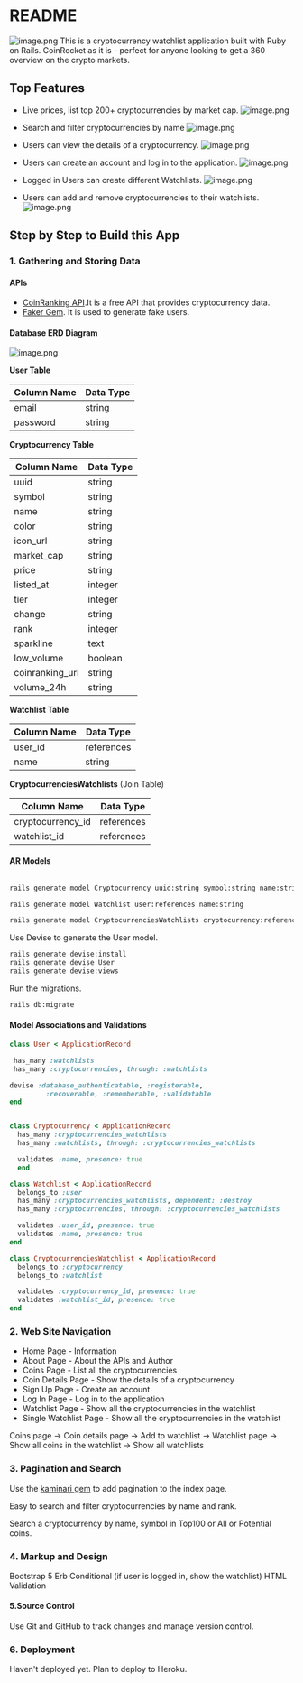 # README

![image.png](https://s2.loli.net/2023/07/08/qJ7ESQBdliIXDw3.png)
This is a cryptocurrency watchlist application built with Ruby on Rails.
CoinRocket as it is - perfect for anyone looking to get a 360 overview on the crypto markets.

## Top Features

- Live prices, list top 200+ cryptocurrencies by market cap.
  ![image.png](https://s2.loli.net/2023/07/08/sUYgWLEvpraicAt.png)

- Search and filter cryptocurrencies by name
  ![image.png](https://s2.loli.net/2023/07/08/Ob9fDA63Sp5mJIe.png)

- Users can view the details of a cryptocurrency.
  ![image.png](https://s2.loli.net/2023/07/08/aMvVR4k8oNYBH5c.png)

- Users can create an account and log in to the application.
  ![image.png](https://s2.loli.net/2023/07/08/u5vbcjAXTLBdoDQ.png)

- Logged in Users can create different Watchlists.
  ![image.png](https://s2.loli.net/2023/07/08/5LMuxWwkPjzSiC9.png)

- Users can add and remove cryptocurrencies to their watchlists.
  ![image.png](https://s2.loli.net/2023/07/08/SlMqBvKtmEWVn8c.png)

## Step by Step to Build this App

### 1. Gathering and Storing Data

#### APIs

- [CoinRanking API](https://api.coinranking.com/v2/coins).It is a free API that provides cryptocurrency data.
- [Faker Gem](https://github.com/faker-ruby/faker). It is used to generate fake users.

#### Database ERD Diagram

![image.png](https://s2.loli.net/2023/07/07/DCW964w2BqjHRgV.png)

**User Table**

| Column Name | Data Type |
| ----------- | --------- |
| email       | string    |
| password    | string    |

**Cryptocurrency Table**

| Column Name     | Data Type |
| --------------- | --------- |
| uuid            | string    |
| symbol          | string    |
| name            | string    |
| color           | string    |
| icon_url        | string    |
| market_cap      | string    |
| price           | string    |
| listed_at       | integer   |
| tier            | integer   |
| change          | string    |
| rank            | integer   |
| sparkline       | text      |
| low_volume      | boolean   |
| coinranking_url | string    |
| volume_24h      | string    |

**Watchlist Table**

| Column Name | Data Type  |
| ----------- | ---------- |
| user_id     | references |
| name        | string     |

**CryptocurrenciesWatchlists** (Join Table)

| Column Name       | Data Type  |
| ----------------- | ---------- |
| cryptocurrency_id | references |
| watchlist_id      | references |

#### AR Models

```bash

rails generate model Cryptocurrency uuid:string symbol:string name:string color:string icon_url:string market_cap:string price:string listed_at:integer tier:integer change:string rank:integer sparkline:text low_volume:boolean coinranking_url:string 24h_volume:string

rails generate model Watchlist user:references name:string

rails generate model CryptocurrenciesWatchlists cryptocurrency:references watchlist:references
```

Use Devise to generate the User model.

```bash
rails generate devise:install
rails generate devise User
rails generate devise:views
```

Run the migrations.

```bash
rails db:migrate
```

#### Model Associations and Validations

```ruby
class User < ApplicationRecord

 has_many :watchlists
 has_many :cryptocurrencies, through: :watchlists

devise :database_authenticatable, :registerable,
         :recoverable, :rememberable, :validatable
end


class Cryptocurrency < ApplicationRecord
  has_many :cryptocurrencies_watchlists
  has_many :watchlists, through: :cryptocurrencies_watchlists

  validates :name, presence: true
  end

class Watchlist < ApplicationRecord
  belongs_to :user
  has_many :cryptocurrencies_watchlists, dependent: :destroy
  has_many :cryptocurrencies, through: :cryptocurrencies_watchlists

  validates :user_id, presence: true
  validates :name, presence: true
end

class CryptocurrenciesWatchlist < ApplicationRecord
  belongs_to :cryptocurrency
  belongs_to :watchlist

  validates :cryptocurrency_id, presence: true
  validates :watchlist_id, presence: true
end
```

### 2. Web Site Navigation

- Home Page - Information
- About Page - About the APIs and Author
- Coins Page - List all the cryptocurrencies
- Coin Details Page - Show the details of a cryptocurrency
- Sign Up Page - Create an account
- Log In Page - Log in to the application
- Watchlist Page - Show all the cryptocurrencies in the watchlist
- Single Watchlist Page - Show all the cryptocurrencies in the watchlist

Coins page -> Coin details page -> Add to watchlist -> Watchlist page
-> Show all coins in the watchlist -> Show all watchlists

### 3. Pagination and Search

Use the [kaminari gem](https://github.com/kaminari/kaminari) to add pagination to the index page.

Easy to search and filter cryptocurrencies by name and rank.

Search a cryptocurrency by name, symbol in Top100 or All or Potential coins.

### 4. Markup and Design

Bootstrap 5
Erb Conditional (if user is logged in, show the watchlist)
HTML Validation

#### 5.Source Control

Use Git and GitHub to track changes and manage version control.

### 6. Deployment

Haven't deployed yet.
Plan to deploy to Heroku.
